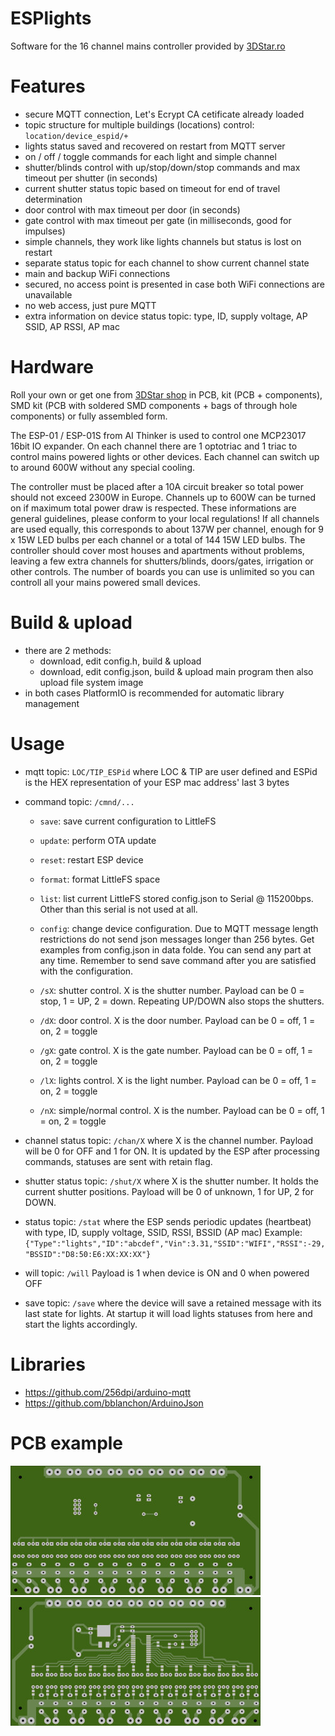 # ESPlights
Software for the 16 channel mains controller provided by <a href="https://3dstar.ro/proiecte/esplights">3DStar.ro</a>

# Features
- secure MQTT connection, Let's Ecrypt CA cetificate already loaded
- topic structure for multiple buildings (locations) control: <code>location/device_espid/+</code>
- lights status saved and recovered on restart from MQTT server
- on / off / toggle commands for each light and simple channel
- shutter/blinds control with up/stop/down/stop commands and max timeout per shutter (in seconds)
- current shutter status topic based on timeout for end of travel determination
- door control with max timeout per door (in seconds)
- gate control with max timeout per gate (in milliseconds, good for impulses)
- simple channels, they work like lights channels but status is lost on restart
- separate status topic for each channel to show current channel state
- main and backup WiFi connections
- secured, no access point is presented in case both WiFi connections are unavailable
- no web access, just pure MQTT
- extra information on device status topic: type, ID, supply voltage, AP SSID, AP RSSI, AP mac



# Hardware
Roll your own or get one from <a href="https://3dstar.ro/proiecte/esplights">3DStar shop</a> in PCB, kit (PCB + components), SMD kit (PCB with soldered SMD components + bags of through hole components) or fully assembled form.

The ESP-01 / ESP-01S from AI Thinker is used to control one MCP23017 16bit IO expander. On each channel there are 1 optotriac and 1 triac to control mains powered lights or other devices. Each channel can switch up to around 600W without any special cooling.

The controller must be placed after a 10A circuit breaker so total power should not exceed 2300W in Europe. Channels up to 600W can be turned on if maximum total power draw is respected. These informations are general guidelines, please conform to your local regulations!
If all channels are used equally, this corresponds to about 137W per channel, enough for 9 x 15W LED bulbs per each channel or a total of 144 15W LED bulbs.
The controller should cover most houses and apartments without problems, leaving a few extra channels for shutters/blinds, doors/gates, irrigation or other controls.
The number of boards you can use is unlimited so you can controll all your mains powered small devices.


# Build & upload
- there are 2 methods:
    - download, edit config.h, build & upload
    - download, edit config.json, build & upload main program then also upload file system image
- in both cases PlatformIO is recommended for automatic library management

# Usage
- mqtt topic: <code>LOC/TIP_ESPid</code> where LOC & TIP are user defined and ESPid is the HEX representation of your ESP mac address' last 3 bytes
- command topic: <code>/cmnd/...</code>
    - <code>save</code>: save current configuration to LittleFS
    - <code>update</code>: perform OTA update
    - <code>reset</code>: restart ESP device
    - <code>format</code>: format LittleFS space
    - <code>list</code>: list current LittleFS stored config.json to Serial @ 115200bps. Other than this serial is not used at all.
    - <code>config</code>: change device configuration. Due to MQTT message length restrictions do not send json messages longer than 256 bytes. Get examples from config.json in data folde. You can send any part at any time. Remember to send save command after you are satisfied with the configuration.

    - <code>/sX</code>: shutter control. X is the shutter number. Payload can be 0 = stop, 1 = UP, 2 = down. Repeating UP/DOWN also stops the shutters.
    - <code>/dX</code>: door control. X is the door number. Payload can be 0 = off, 1 = on, 2 = toggle
    - <code>/gX</code>: gate control. X is the gate number. Payload can be 0 = off, 1 = on, 2 = toggle
    - <code>/lX</code>: lights control. X is the light number. Payload can be 0 = off, 1 = on, 2 = toggle
    - <code>/nX</code>: simple/normal control. X is the number. Payload can be 0 = off, 1 = on, 2 = toggle

- channel status topic: <code>/chan/X</code> where X is the channel number. Payload will be 0 for OFF and 1 for ON. It is updated by the ESP after processing commands, statuses are sent with retain flag.
- shutter status topic: <code>/shut/X</code> where X is the shutter number. It holds the current shutter positions. Payload will be 0 of unknown, 1 for UP, 2 for DOWN.
- status topic: <code>/stat</code> where the ESP sends periodic updates (heartbeat) with type, ID, supply voltage, SSID, RSSI, BSSID (AP mac) Example: <code>{"Type":"lights","ID":"abcdef","Vin":3.31,"SSID":"WIFI","RSSI":-29,"BSSID":"D8:50:E6:XX:XX:XX"}</code>
- will topic: <code>/will</code> Payload is 1 when device is ON and 0 when powered OFF
- save topic: <code>/save</code> where the device will save a retained message with its last state for lights. At startup it will load lights statuses from here and start the lights accordingly.

# Libraries
- https://github.com/256dpi/arduino-mqtt
- https://github.com/bblanchon/ArduinoJson

# PCB example
<img src="https://github.com/cctweaker/esplights/blob/master/Hardware/ESPlights v1.0 top example.jpg?raw=true">
<img src="https://github.com/cctweaker/esplights/blob/master/Hardware/ESPlights v1.0 bottom example.jpg?raw=true">